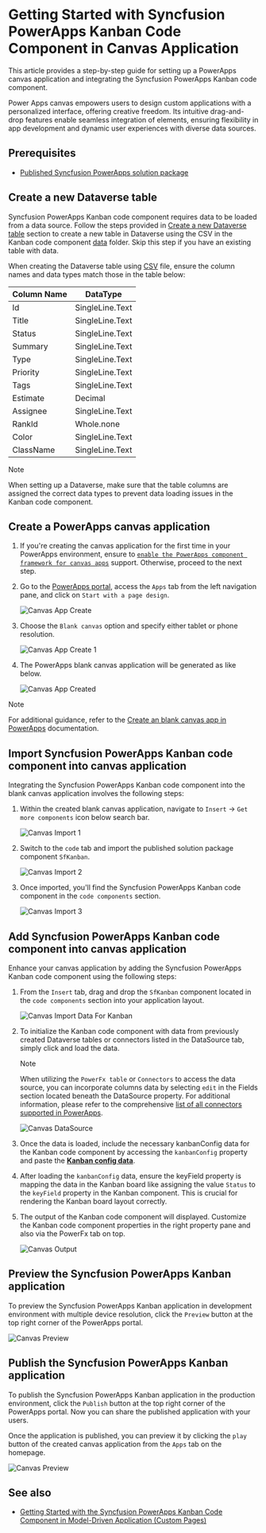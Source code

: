 # Getting Started with Syncfusion PowerApps Kanban Code Component in Canvas Application

This article provides a step-by-step guide for setting up a PowerApps canvas application and integrating the Syncfusion PowerApps Kanban code component.

Power Apps canvas empowers users to design custom applications with a personalized interface, offering creative freedom. Its intuitive drag-and-drop features enable seamless integration of elements, ensuring flexibility in app development and dynamic user experiences with diverse data sources.

## Prerequisites

- [Published Syncfusion PowerApps solution package](../../README.md#deploying-the-solution-package-in-the-powerapps-portal)

## Create a new Dataverse table

Syncfusion PowerApps Kanban code component requires data to be loaded from a data source. Follow the steps provided in [Create a new Dataverse table](../common/faq.md#how-to-create-a-new-dataverse-table) section to create a new table in Dataverse using the CSV in the Kanban code component [data](../../components/kanban/data/kanbanData.csv) folder. Skip this step if you have an existing table with data.

When creating the Dataverse table using [CSV](../../components/kanban/data/kanbanData.csv) file, ensure the column names and data types match those in the table below:

| Column Name | DataType   |
|-------------|------------|
| Id          | SingleLine.Text |
| Title       | SingleLine.Text |
| Status      | SingleLine.Text |
| Summary     | SingleLine.Text |
| Type        | SingleLine.Text |
| Priority    | SingleLine.Text |
| Tags        | SingleLine.Text |
| Estimate    | Decimal |
| Assignee    | SingleLine.Text |
| RankId      | Whole.none |
| Color       | SingleLine.Text |
| ClassName   | SingleLine.Text |

> [!NOTE]
> When setting up a Dataverse, make sure that the table columns are assigned the correct data types to prevent data loading issues in the Kanban code component.

## Create a PowerApps canvas application

1. If you're creating the canvas application for the first time in your PowerApps environment, ensure to [`enable the PowerApps component framework for canvas apps`](../common/faq.md#how-to-enable-pac-framework-support-in-a-powerapps-environment) support. Otherwise, proceed to the next step.

2. Go to the [PowerApps portal](https://make.powerapps.com/), access the `Apps` tab from the left navigation pane, and click on `Start with a page design`.

    ![Canvas App Create](../images/common/CV-App.png)

3. Choose the `Blank canvas` option and specify either tablet or phone resolution.

    ![Canvas App Create 1](../images/common/CV-App1.png)

4. The PowerApps blank canvas application will be generated as like below.

    ![Canvas App Created](../images/common/CV-Created.png)

> [!NOTE]
> For additional guidance, refer to the [Create an blank canvas app in PowerApps](https://learn.microsoft.com/en-us/power-apps/maker/canvas-apps/create-blank-app) documentation.

## Import Syncfusion PowerApps Kanban code component into canvas application

Integrating the Syncfusion PowerApps Kanban code component into the blank canvas application involves the following steps:

1. Within the created blank canvas application, navigate to `Insert` -> `Get more components` icon below search bar.

    ![Canvas Import 1](../images/common/CV-Import1.png)

2. Switch to the `code` tab and import the published solution package component `SfKanban`.

    ![Canvas Import 2](../images/kanban/CV-Import2.png)

3. Once imported, you'll find the Syncfusion PowerApps Kanban code component in the `code components` section.

    ![Canvas Import 3](../images/kanban/CV-Import3.png)

## Add Syncfusion PowerApps Kanban code component into canvas application

Enhance your canvas application by adding the Syncfusion PowerApps Kanban code component using the following steps:

1. From the `Insert` tab, drag and drop the `SfKanban` component located in the `code components` section into your application layout.

    ![Canvas Import Data For Kanban](../images/kanban/CV-ImportDataForKanban.png)

2. To initialize the Kanban code component with data from previously created Dataverse tables or connectors listed in the DataSource tab, simply click and load the data.

    > [!NOTE]
    > When utilizing the `PowerFx table` or `Connectors` to access the data source, you can incorporate columns data by selecting `edit` in the Fields section located beneath the DataSource property. For additional information, please refer to the comprehensive [list of all connectors supported in PowerApps](https://learn.microsoft.com/en-us/connectors/connector-reference/connector-reference-powerapps-connectors).

    ![Canvas DataSource](../images/kanban/CV-DataSource.png)

3. Once the data is loaded, include the necessary kanbanConfig data for the Kanban code component by accessing the `kanbanConfig` property and paste the [**Kanban config data**](../../components/kanban/data/kanbanConfig.json).

4. After loading the `kanbanConfig` data, ensure the keyField property is mapping the data in the Kanban board like assigning the value `Status` to the `keyField` property in the Kanban component. This is crucial for rendering the Kanban board layout correctly.

5. The output of the Kanban code component will displayed. Customize the Kanban code component properties in the right property pane and also via the PowerFx tab on top.

    ![Canvas Output](../images/kanban/CV-Output1.png)

## Preview the Syncfusion PowerApps Kanban application

To preview the Syncfusion PowerApps Kanban application in development environment with multiple device resolution, click the `Preview` button at the top right corner of the PowerApps portal.

![Canvas Preview](../images/kanban/CV-Preview.png)

## Publish the Syncfusion PowerApps Kanban application

To publish the Syncfusion PowerApps Kanban application in the production environment, click the `Publish` button at the top right corner of the PowerApps portal. Now you can share the published application with your users.

Once the application is published, you can preview it by clicking the `play` button of the created canvas application from the `Apps` tab on the homepage.

![Canvas Preview](../images/kanban/CV-PublishOutput.png)

## See also

- [Getting Started with the Syncfusion PowerApps Kanban Code Component in Model-Driven Application (Custom Pages)](getting-started-with-model-driven-custom-pages.md)
